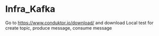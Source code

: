 # Infra_Kafka

Go to https://www.conduktor.io/download/ and download
Local test for create topic, produce message, consume message